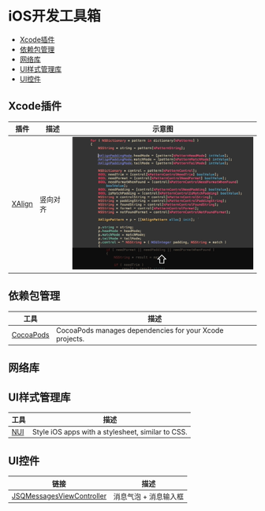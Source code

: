 # iOS开发工具箱

 * [Xcode插件](#xcode插件)
 * [依赖包管理](#依赖包管理)
 * [网络库](#网络库)
 * [UI样式管理库](#ui样式管理库)
 * [UI控件](#ui控件)

## Xcode插件
插件 | 描述 | 示意图 |
------ | ------ | --------- |
[XAlign][XAlign] | 竖向对齐 | <img src="./images/XAlign.gif" alt="XAlign" width="400px" /> |

## 依赖包管理

工具 | 描述 |
------ | ------ |
[CocoaPods][CocoaPods] | CocoaPods manages dependencies for your Xcode projects. |


## 网络库

## UI样式管理库
工具 | 描述 |
------ | ------ |
[NUI][NUI] | Style iOS apps with a stylesheet, similar to CSS. |

## UI控件
链接 | 描述 |
------ | ------ |
[JSQMessagesViewController][JSQMessagesViewController] | 消息气泡 + 消息输入框 |


[XAlign]:https://github.com/qfish/XAlign "XAlign"



[CocoaPods]: https://github.com/CocoaPods/CocoaPods
[NUI]: https://github.com/tombenner/nui

[JSQMessagesViewController]:https://github.com/jessesquires/JSQMessagesViewController "JSQMessagesViewController"